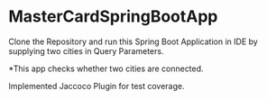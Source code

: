 # MasterCardSpringBootApp
Clone the Repository and run this Spring Boot Application in IDE by supplying two cities in Query Parameters.

*This app checks whether two cities are connected. 

Implemented Jaccoco Plugin for test coverage.
